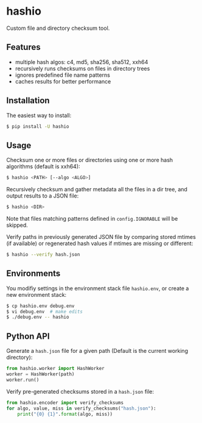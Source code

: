 hashio
======

Custom file and directory checksum tool.

## Features

- multiple hash algos: c4, md5, sha256, sha512, xxh64
- recursively runs checksums on files in directory trees
- ignores predefined file name patterns
- caches results for better performance

## Installation

The easiest way to install:

```bash
$ pip install -U hashio
```

## Usage

Checksum one or more files or directories using one or more hash algorithms
(default is xxh64):

```bash
$ hashio <PATH> [--algo <ALGO>]
```

Recursively checksum and gather metadata all the files in a dir tree, and output
results to a JSON file:

```bash
$ hashio <DIR>
```

Note that files matching patterns defined in `config.IGNORABLE` will be skipped.

Verify paths in previously generated JSON file by comparing stored mtimes (if
available) or regenerated hash values if mtimes are missing or different:

```bash
$ hashio --verify hash.json
```

## Environments

You modifiy settings in the environment stack file `hashio.env`, or create a new
environment stack:

```bash
$ cp hashio.env debug.env
$ vi debug.env  # make edits
$ ./debug.env -- hashio
```

## Python API

Generate a `hash.json` file for a given path (Default is the current working
directory):

```python
from hashio.worker import HashWorker
worker = HashWorker(path)
worker.run()
```

Verify pre-generated checksums stored in a `hash.json` file:

```python
from hashio.encoder import verify_checksums
for algo, value, miss in verify_checksums("hash.json"):
    print("{0} {1}".format(algo, miss))
```
